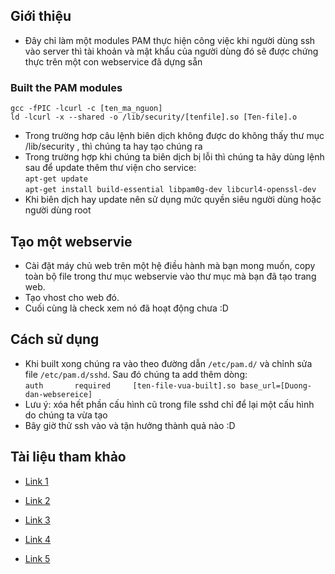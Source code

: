 ## Giới thiệu ##

- Đây chỉ làm một modules PAM thực hiện công việc khi người dùng ssh vào server thì tài khoản và mật khẩu của người dùng đó sẽ được chứng thực trên một con webservice đã dựng sẵn

### Built the PAM modules </br>

`gcc -fPIC -lcurl -c [ten_ma_nguon]`</br>
`ld -lcurl -x --shared -o /lib/security/[tenfile].so [Ten-file].o`</br>
- Trong trường hơp câu lệnh biên dịch không được do không thấy thư mục /lib/security , thì chúng ta hay tạo chúng ra
- Trong trường hợp khi chúng ta biên dịch bị lỗi thì chúng ta hãy dùng lệnh sau để update thêm thư viện cho service:</br>
`apt-get update`</br>
`apt-get install build-essential libpam0g-dev libcurl4-openssl-dev`</br>
- Khi biên dịch hay update nên sử dụng mức quyền siêu người dùng hoặc người dùng root
## Tạo một webservie
- Cài đặt máy chủ web trên một hệ điều hành mà bạn mong muốn, copy toàn bộ file trong thư mục webservie vào thư mục mà bạn đã tạo trang web.
- Tạo vhost cho web đó.
- Cuối cùng là check xem nó đã hoạt động chưa :D
## Cách sử dụng 
- Khi built xong chúng ra vào theo đường dẫn `/etc/pam.d/` và chỉnh sửa file `/etc/pam.d/sshd`. Sau đó chúng ta add thêm dòng:</br>
`auth       required     [ten-file-vua-built].so base_url=[Duong-dan-websereice]`</br>
- Lưu ý: xóa hết phần cấu hình cũ trong file sshd chỉ để lại một cấu hình do chúng ta vừa tạo
- Bây giờ thử ssh vào và tận hưởng thành quả nào :D
## Tài liệu tham khảo
- [Link 1](http://www.linux-pam.org/Linux-PAM-html/sag-overview.html)

- [Link 2](http://www.linux-pam.org/Linux-PAM-html/Linux-PAM_MWG.html)

- [Link 3](http://www.rkeene.org/projects/info/wiki/222)

- [Link 4](http://ben.akrin.com/?p=1068)

- [Link 5](https://github.com/beatgammit/simple-pam)
